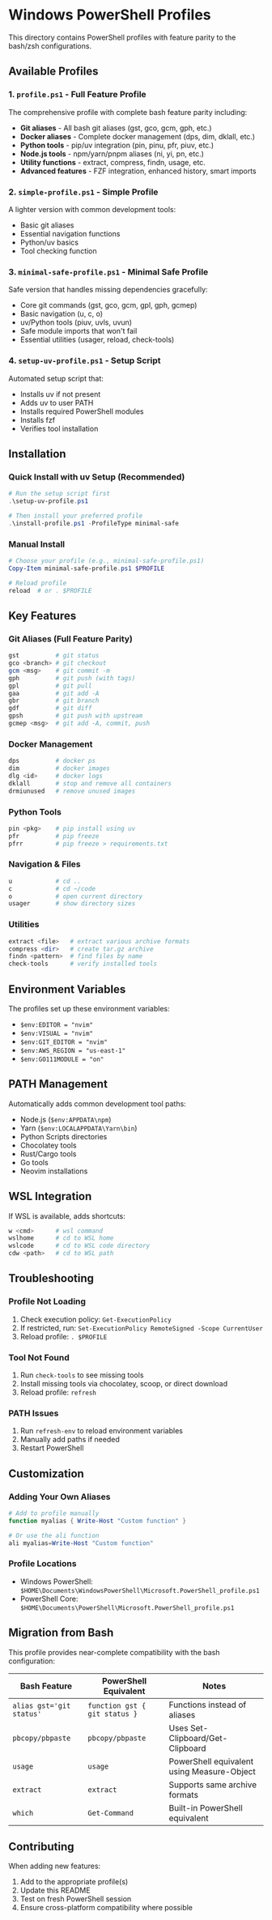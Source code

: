 # Windows PowerShell Profiles

This directory contains PowerShell profiles with feature parity to the bash/zsh configurations.

## Available Profiles

### 1. `profile.ps1` - Full Feature Profile
The comprehensive profile with complete bash feature parity including:
- **Git aliases** - All bash git aliases (gst, gco, gcm, gph, etc.)
- **Docker aliases** - Complete docker management (dps, dim, dklall, etc.)
- **Python tools** - pip/uv integration (pin, pinu, pfr, piuv, etc.)
- **Node.js tools** - npm/yarn/pnpm aliases (ni, yi, pn, etc.)
- **Utility functions** - extract, compress, findn, usage, etc.
- **Advanced features** - FZF integration, enhanced history, smart imports

### 2. `simple-profile.ps1` - Simple Profile
A lighter version with common development tools:
- Basic git aliases
- Essential navigation functions
- Python/uv basics
- Tool checking function

### 3. `minimal-safe-profile.ps1` - Minimal Safe Profile
Safe version that handles missing dependencies gracefully:
- Core git commands (gst, gco, gcm, gpl, gph, gcmep)
- Basic navigation (u, c, o)
- uv/Python tools (piuv, uvls, uvun)
- Safe module imports that won't fail
- Essential utilities (usager, reload, check-tools)

### 4. `setup-uv-profile.ps1` - Setup Script
Automated setup script that:
- Installs uv if not present
- Adds uv to user PATH
- Installs required PowerShell modules
- Installs fzf
- Verifies tool installation

## Installation

### Quick Install with uv Setup (Recommended)
```powershell
# Run the setup script first
.\setup-uv-profile.ps1

# Then install your preferred profile
.\install-profile.ps1 -ProfileType minimal-safe
```

### Manual Install
```powershell
# Choose your profile (e.g., minimal-safe-profile.ps1)
Copy-Item minimal-safe-profile.ps1 $PROFILE

# Reload profile
reload  # or . $PROFILE
```

## Key Features

### Git Aliases (Full Feature Parity)
```powershell
gst          # git status
gco <branch> # git checkout
gcm <msg>    # git commit -m
gph          # git push (with tags)
gpl          # git pull
gaa          # git add -A
gbr          # git branch
gdf          # git diff
gpsh         # git push with upstream
gcmep <msg>  # git add -A, commit, push
```

### Docker Management
```powershell
dps          # docker ps
dim          # docker images
dlg <id>     # docker logs
dklall       # stop and remove all containers
drmiunused   # remove unused images
```

### Python Tools
```powershell
pin <pkg>    # pip install using uv
pfr          # pip freeze
pfrr         # pip freeze > requirements.txt
```

### Navigation & Files
```powershell
u            # cd ..
c            # cd ~/code
o            # open current directory
usager       # show directory sizes
```

### Utilities
```powershell
extract <file>   # extract various archive formats
compress <dir>   # create tar.gz archive
findn <pattern>  # find files by name
check-tools      # verify installed tools
```

## Environment Variables

The profiles set up these environment variables:
- `$env:EDITOR = "nvim"`
- `$env:VISUAL = "nvim"`
- `$env:GIT_EDITOR = "nvim"`
- `$env:AWS_REGION = "us-east-1"`
- `$env:GO111MODULE = "on"`

## PATH Management

Automatically adds common development tool paths:
- Node.js (`$env:APPDATA\npm`)
- Yarn (`$env:LOCALAPPDATA\Yarn\bin`)
- Python Scripts directories
- Chocolatey tools
- Rust/Cargo tools
- Go tools
- Neovim installations

## WSL Integration

If WSL is available, adds shortcuts:
```powershell
w <cmd>      # wsl command
wslhome      # cd to WSL home
wslcode      # cd to WSL code directory
cdw <path>   # cd to WSL path
```

## Troubleshooting

### Profile Not Loading
1. Check execution policy: `Get-ExecutionPolicy`
2. If restricted, run: `Set-ExecutionPolicy RemoteSigned -Scope CurrentUser`
3. Reload profile: `. $PROFILE`

### Tool Not Found
1. Run `check-tools` to see missing tools
2. Install missing tools via chocolatey, scoop, or direct download
3. Reload profile: `refresh`

### PATH Issues
1. Run `refresh-env` to reload environment variables
2. Manually add paths if needed
3. Restart PowerShell

## Customization

### Adding Your Own Aliases
```powershell
# Add to profile manually
function myalias { Write-Host "Custom function" }

# Or use the ali function
ali myalias=Write-Host "Custom function"
```

### Profile Locations
- Windows PowerShell: `$HOME\Documents\WindowsPowerShell\Microsoft.PowerShell_profile.ps1`
- PowerShell Core: `$HOME\Documents\PowerShell\Microsoft.PowerShell_profile.ps1`

## Migration from Bash

This profile provides near-complete compatibility with the bash configuration:

| Bash Feature | PowerShell Equivalent | Notes |
|--------------|----------------------|-------|
| `alias gst='git status'` | `function gst { git status }` | Functions instead of aliases |
| `pbcopy/pbpaste` | `pbcopy/pbpaste` | Uses Set-Clipboard/Get-Clipboard |
| `usage` | `usage` | PowerShell equivalent using Measure-Object |
| `extract` | `extract` | Supports same archive formats |
| `which` | `Get-Command` | Built-in PowerShell equivalent |

## Contributing

When adding new features:
1. Add to the appropriate profile(s)
2. Update this README
3. Test on fresh PowerShell session
4. Ensure cross-platform compatibility where possible 